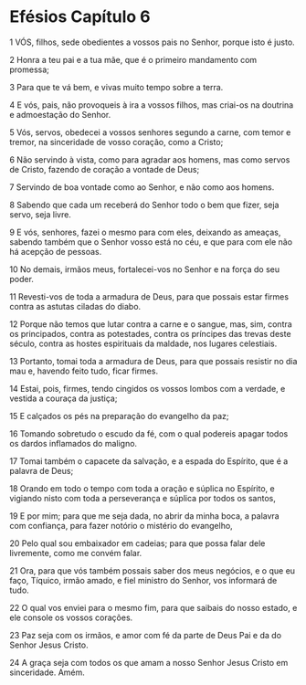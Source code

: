 # Efésios Capítulo 6

1	VÓS, filhos, sede obedientes a vossos pais no Senhor, porque isto é justo.

2	Honra a teu pai e a tua mãe, que é o primeiro mandamento com promessa;

3	Para que te vá bem, e vivas muito tempo sobre a terra.

4	E vós, pais, não provoqueis à ira a vossos filhos, mas criai-os na doutrina e admoestação do Senhor.

5	Vós, servos, obedecei a vossos senhores segundo a carne, com temor e tremor, na sinceridade de vosso coração, como a Cristo;

6	Não servindo à vista, como para agradar aos homens, mas como servos de Cristo, fazendo de coração a vontade de Deus;

7	Servindo de boa vontade como ao Senhor, e não como aos homens.

8	Sabendo que cada um receberá do Senhor todo o bem que fizer, seja servo, seja livre.

9	E vós, senhores, fazei o mesmo para com eles, deixando as ameaças, sabendo também que o Senhor vosso está no céu, e que para com ele não há acepção de pessoas.

10	No demais, irmãos meus, fortalecei-vos no Senhor e na força do seu poder.

11	Revesti-vos de toda a armadura de Deus, para que possais estar firmes contra as astutas ciladas do diabo.

12	Porque não temos que lutar contra a carne e o sangue, mas, sim, contra os principados, contra as potestades, contra os príncipes das trevas deste século, contra as hostes espirituais da maldade, nos lugares celestiais.

13	Portanto, tomai toda a armadura de Deus, para que possais resistir no dia mau e, havendo feito tudo, ficar firmes.

14	Estai, pois, firmes, tendo cingidos os vossos lombos com a verdade, e vestida a couraça da justiça;

15	E calçados os pés na preparação do evangelho da paz;

16	Tomando sobretudo o escudo da fé, com o qual podereis apagar todos os dardos inflamados do maligno.

17	Tomai também o capacete da salvação, e a espada do Espírito, que é a palavra de Deus;

18	Orando em todo o tempo com toda a oração e súplica no Espírito, e vigiando nisto com toda a perseverança e súplica por todos os santos,

19	E por mim; para que me seja dada, no abrir da minha boca, a palavra com confiança, para fazer notório o mistério do evangelho,

20	Pelo qual sou embaixador em cadeias; para que possa falar dele livremente, como me convém falar.

21	Ora, para que vós também possais saber dos meus negócios, e o que eu faço, Tíquico, irmão amado, e fiel ministro do Senhor, vos informará de tudo.

22	O qual vos enviei para o mesmo fim, para que saibais do nosso estado, e ele console os vossos corações.

23	Paz seja com os irmãos, e amor com fé da parte de Deus Pai e da do Senhor Jesus Cristo.

24	A graça seja com todos os que amam a nosso Senhor Jesus Cristo em sinceridade. Amém.

